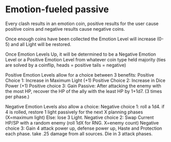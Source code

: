 # Emotion-fueled passive

Every clash results in an emotion coin, positive results for the user cause positive coins and negative results cause negative coins.

Once enough coins have been collected the Emotion Level will increase (0-5) and all Light will be restored.

Once Emotion Levels Up, it will be determined to be a Negative Emotion Level or a Positive Emotion Level from whatever coin type held majority (ties are solved by a coinflip, heads = positive tails = negative)

Positive Emotion Levels allow for a choice between 3 benefits: 
Positive Choice 1: Increase in Maximum Light (+1)
Positive Choice 2: Increase in Dice Power (+1)
Positive choice 3: Gain Passive: After attacking the enemy with the most HP, recover the HP of the ally with the least HP by 1+1d7. (3 times per phase.)

Negative Emotion Levels also allow a choice:
Negative choice 1: roll a 1d4. if 4 is rolled, restore 1 light passively for the next X planning phases (X=maximum light) Else: lose 3 Light.
Negative choice 2: Swap Current HP/SP with a random enemy (roll 1dX for RNG. X=enemy count)
Negative choice 3: Gain 4 attack power up, defense power up, Haste and Protection each phase. take .25 damage from all sources. Die in 3 attack phases.
